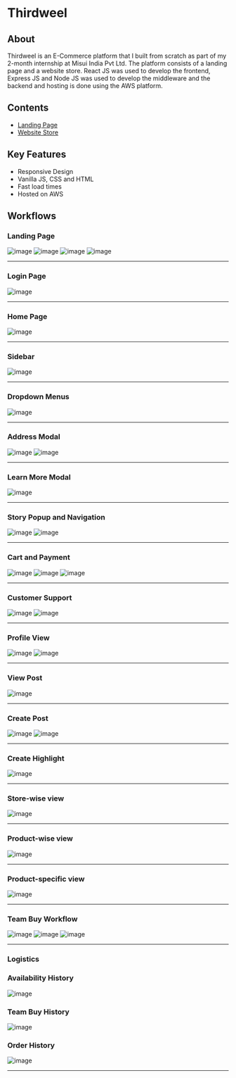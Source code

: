 # Thirdweel
## About
Thirdweel is an E-Commerce platform that I built from scratch as part of my 2-month internship at Misui India Pvt Ltd. The platform consists of a landing page and a website store. React JS was used to develop the frontend, Express JS and Node JS was used to develop the middleware and the backend and hosting is done using the AWS platform.
   
## Contents
- [Landing Page](https://dev-yash-frontend.d3b57r97sw4yz6.amplifyapp.com/)
- [Website Store](http://ec2-54-160-215-84.compute-1.amazonaws.com:3000/)

## Key Features
- Responsive Design
- Vanilla JS, CSS and HTML
- Fast load times
- Hosted on AWS

## Workflows
### **Landing Page**
   
![image](https://user-images.githubusercontent.com/71393551/189209526-5d61c63d-c858-4bfa-8200-81eeba5ba111.png)
![image](https://user-images.githubusercontent.com/71393551/189210201-5d3d6e3d-ca9d-4c6f-bb84-0e03ca6aa4a3.png)
![image](https://user-images.githubusercontent.com/71393551/189210250-196a1d4e-d8e6-457f-9891-72c7480e9b58.png)
![image](https://user-images.githubusercontent.com/71393551/189210342-141ab4fd-39d2-4045-b513-69748cb53c63.png)

---
### **Login Page**
   
![image](https://user-images.githubusercontent.com/71393551/189211173-ae9271ba-6118-489b-9415-1da0e0d8c749.png)

---
### **Home Page**
   
![image](https://user-images.githubusercontent.com/71393551/189216873-5463f2db-5724-40e8-a74a-e7c394dc1b89.png)

---
### **Sidebar**
   
![image](https://user-images.githubusercontent.com/71393551/189211712-cea8fc10-d56f-45db-9ce6-a990cade84a5.png)

---
### **Dropdown Menus**
   
![image](https://user-images.githubusercontent.com/71393551/189211797-1b7c7ea2-aac1-4f6b-90b2-16ea6f7c4dc0.png)

---
### **Address Modal**
   
![image](https://user-images.githubusercontent.com/71393551/189211870-fbd1e36b-3370-4dfd-ba5c-161b0758774b.png)
![image](https://user-images.githubusercontent.com/71393551/189213726-8d541940-109f-41ea-a964-c4f14c2fc97d.png)

---
### **Learn More Modal**
   
![image](https://user-images.githubusercontent.com/71393551/189212002-2ff3270b-33ca-44c7-acc8-ecbd27c514c4.png)

---
### **Story Popup and Navigation**
   
![image](https://user-images.githubusercontent.com/71393551/189212115-c448801b-51ec-4431-9554-2927ae9a45d0.png)
![image](https://user-images.githubusercontent.com/71393551/189212170-1f99d8ee-10cd-483d-a3ee-81a88e787926.png)

---
### **Cart and Payment**
   
![image](https://user-images.githubusercontent.com/71393551/189212978-3aa602c1-777d-4ff9-9faf-53b1df44a0e7.png)
![image](https://user-images.githubusercontent.com/71393551/189213096-f4df3403-789e-4116-9392-9e410c1156b9.png)
![image](https://user-images.githubusercontent.com/71393551/189213183-da21d9e9-a8bf-49b5-969c-a856f5cdb123.png)

---
### **Customer Support**

![image](https://user-images.githubusercontent.com/71393551/189213385-969f54f4-6520-42a9-abbb-a5e192c7c0af.png)
![image](https://user-images.githubusercontent.com/71393551/189358239-0633c247-f468-44d6-896a-6fecdb90e311.png)

---
### **Profile View**

![image](https://user-images.githubusercontent.com/71393551/189214039-d6947477-0e5f-4bd5-b5f8-d1a5b0e93f4d.png)
![image](https://user-images.githubusercontent.com/71393551/189214107-a74f305a-abbb-4231-8508-379d03e88a59.png)

---
### **View Post**

![image](https://user-images.githubusercontent.com/71393551/189214164-69123fd0-4c5e-45b6-a3fb-d1d6f30ca79c.png)

---
### **Create Post**

![image](https://user-images.githubusercontent.com/71393551/189214369-052cfd62-55d0-4218-8a88-4608522e19d9.png)
![image](https://user-images.githubusercontent.com/71393551/189214475-40d2000f-53f5-43dd-928b-e73a032ccc5a.png)

---
### **Create Highlight**

![image](https://user-images.githubusercontent.com/71393551/189214582-d81d6c98-b685-4723-a5c0-2d5146bb8be5.png)

---
### **Store-wise view**

![image](https://user-images.githubusercontent.com/71393551/189214763-0eda050a-d86a-42d3-bf3a-94ab3595e1ca.png)

---
### **Product-wise view**

![image](https://user-images.githubusercontent.com/71393551/189214918-c52dc4f9-827d-4fc0-b19a-5d2581c74418.png)

---
### **Product-specific view**

![image](https://user-images.githubusercontent.com/71393551/189215115-dd58ee65-92a4-4486-8775-bf54ecce4f65.png)

---
### **Team Buy Workflow**

![image](https://user-images.githubusercontent.com/71393551/189217058-c2632fc0-bd54-433a-b34f-4dfe2c71c922.png)
![image](https://user-images.githubusercontent.com/71393551/189215400-01c112aa-c7ab-46bd-8bc8-d1bdd1491754.png)
![image](https://user-images.githubusercontent.com/71393551/189215496-d79fb4f5-a465-4ce5-9c54-ae89756fee24.png)

---
### **Logistics**
   
### **Availability History**

![image](https://user-images.githubusercontent.com/71393551/189217437-23f459ff-08d2-4b7c-865a-b1705c9d58f3.png)
   
### **Team Buy History**

![image](https://user-images.githubusercontent.com/71393551/189217569-3fff39ce-916c-4298-9e20-74beb5cc955f.png)
   
### **Order History**

![image](https://user-images.githubusercontent.com/71393551/189217838-b8ec3fa6-a642-4c0b-a9db-11a92a676a16.png)

---
